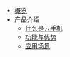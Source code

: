 * [概览](/uphone/README.md)
* 产品介绍   <!-- 以下是参考的目录模版，旨在建议产品文档应该包含的内容模块。实际章节划分可根据实际内容进行调整 -->
   * [什么是云手机](相对链接)
   * [功能与优势](相对链接)
   * [应用场景](相对链接)
